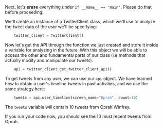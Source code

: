 Next, let's **erase** everything under `if __name__ == 'main'`. Please do that before proceeding. 

We'll create an instance of a TwitterClient class, which we'll use to analyze the tweet data of the user we'll be specifying:

```python
	twitter_client = TwitterClient()
```


Now let's get the API through the function we just created and store it inside a variable for analyzing in the future. With this object we will be able to access the other and fundamental parts of our class (i.e methods that actually modify and manipulate our tweets).

```python
	api = twitter_client.get_twitter_client_api()
```

To get tweets from any user, we can use our `api` object. We have learned how to obtain a user's timeline tweets in past activities, and we use the same strategy here:

```python
	tweets = api.user_timeline(screen_name="Oprah", count=10)
```

The `tweets` variable will contain 10 tweets from Oprah Winfrey.

If you run your code now, you should see the 10 most recent tweets from Oprah.